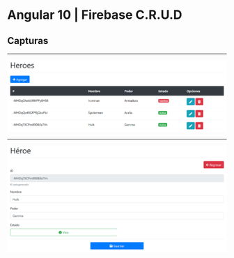 # Angular 10 | Firebase C.R.U.D 

## Capturas

<hr>

<p align="center">
    <img src="img/img01.png" alt="Lista" />
</p>

<hr>

<p align="center">
    <img src="img/img02.png" alt="Crear-Modificar" />
</p>